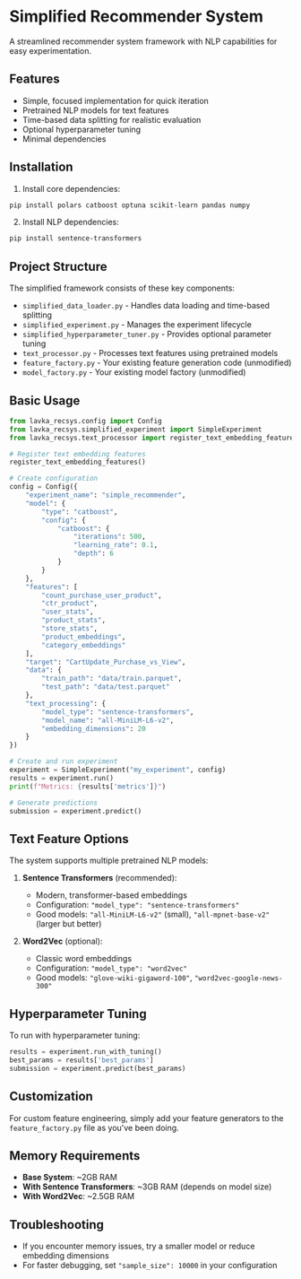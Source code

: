 # Simplified Recommender System

A streamlined recommender system framework with NLP capabilities for easy experimentation.

## Features

- Simple, focused implementation for quick iteration
- Pretrained NLP models for text features
- Time-based data splitting for realistic evaluation
- Optional hyperparameter tuning
- Minimal dependencies

## Installation

1. Install core dependencies:

```bash
pip install polars catboost optuna scikit-learn pandas numpy
```

2. Install NLP dependencies:

```bash
pip install sentence-transformers
```

## Project Structure

The simplified framework consists of these key components:

- `simplified_data_loader.py` - Handles data loading and time-based splitting
- `simplified_experiment.py` - Manages the experiment lifecycle
- `simplified_hyperparameter_tuner.py` - Provides optional parameter tuning
- `text_processor.py` - Processes text features using pretrained models
- `feature_factory.py` - Your existing feature generation code (unmodified)
- `model_factory.py` - Your existing model factory (unmodified)

## Basic Usage

```python
from lavka_recsys.config import Config
from lavka_recsys.simplified_experiment import SimpleExperiment
from lavka_recsys.text_processor import register_text_embedding_features

# Register text embedding features
register_text_embedding_features()

# Create configuration
config = Config({
    "experiment_name": "simple_recommender",
    "model": {
        "type": "catboost",
        "config": {
            "catboost": {
                "iterations": 500,
                "learning_rate": 0.1,
                "depth": 6
            }
        }
    },
    "features": [
        "count_purchase_user_product",
        "ctr_product",
        "user_stats", 
        "product_stats",
        "store_stats",
        "product_embeddings",
        "category_embeddings"
    ],
    "target": "CartUpdate_Purchase_vs_View",
    "data": {
        "train_path": "data/train.parquet",
        "test_path": "data/test.parquet"
    },
    "text_processing": {
        "model_type": "sentence-transformers",
        "model_name": "all-MiniLM-L6-v2",
        "embedding_dimensions": 20
    }
})

# Create and run experiment
experiment = SimpleExperiment("my_experiment", config)
results = experiment.run()
print(f"Metrics: {results['metrics']}")

# Generate predictions
submission = experiment.predict()
```

## Text Feature Options

The system supports multiple pretrained NLP models:

1. **Sentence Transformers** (recommended):
   - Modern, transformer-based embeddings
   - Configuration: `"model_type": "sentence-transformers"`
   - Good models: `"all-MiniLM-L6-v2"` (small), `"all-mpnet-base-v2"` (larger but better)

2. **Word2Vec** (optional):
   - Classic word embeddings
   - Configuration: `"model_type": "word2vec"`
   - Good models: `"glove-wiki-gigaword-100"`, `"word2vec-google-news-300"`

## Hyperparameter Tuning

To run with hyperparameter tuning:

```python
results = experiment.run_with_tuning()
best_params = results['best_params']
submission = experiment.predict(best_params)
```

## Customization

For custom feature engineering, simply add your feature generators to the `feature_factory.py` file as you've been doing.

## Memory Requirements

- **Base System**: ~2GB RAM
- **With Sentence Transformers**: ~3GB RAM (depends on model size)
- **With Word2Vec**: ~2.5GB RAM

## Troubleshooting

- If you encounter memory issues, try a smaller model or reduce embedding dimensions
- For faster debugging, set `"sample_size": 10000` in your configuration